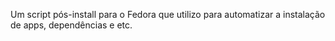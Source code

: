 Um script pós-install para o Fedora que utilizo para automatizar a instalação de apps, dependências e etc.
